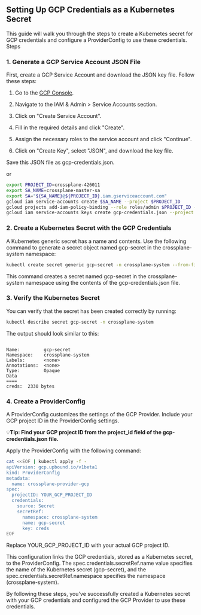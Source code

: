 ## Setting Up GCP Credentials as a Kubernetes Secret

This guide will walk you through the steps to create a Kubernetes secret for GCP credentials and configure a ProviderConfig to use these credentials.
Steps

### 1. Generate a GCP Service Account JSON File

First, create a GCP Service Account and download the JSON key file. Follow these steps:

1. Go to the [GCP Console](https://console.cloud.google.com/).

2. Navigate to the IAM & Admin > Service Accounts section.

3. Click on "Create Service Account".
    
4. Fill in the required details and click "Create".

5. Assign the necessary roles to the service account and click "Continue".

6. Click on "Create Key", select "JSON", and download the key file.

Save this JSON file as gcp-credentials.json.

or

```bash
export PROJECT_ID=crossplane-426011
export SA_NAME=crossplane-master-sa
export SA="${SA_NAME}@${PROJECT_ID}.iam.gserviceaccount.com"
gcloud iam service-accounts create $SA_NAME --project $PROJECT_ID
gcloud projects add-iam-policy-binding --role roles/admin $PROJECT_ID --member serviceAccount:$SA
gcloud iam service-accounts keys create gcp-credentials.json --project $PROJECT_ID --iam-account $SA
```

### 2. Create a Kubernetes Secret with the GCP Credentials

A Kubernetes generic secret has a name and contents. Use the following command to generate a secret object named gcp-secret in the crossplane-system namespace:

```bash
kubectl create secret generic gcp-secret -n crossplane-system --from-file=creds=./gcp-credentials.json
```

This command creates a secret named gcp-secret in the crossplane-system namespace using the contents of the gcp-credentials.json file.

### 3. Verify the Kubernetes Secret

You can verify that the secret has been created correctly by running:

```bash
kubectl describe secret gcp-secret -n crossplane-system
```
The output should look similar to this:

```plaintext

Name:         gcp-secret
Namespace:    crossplane-system
Labels:       <none>
Annotations:  <none>
Type:         Opaque
Data
====
creds:  2330 bytes
```


### 4. Create a ProviderConfig

A ProviderConfig customizes the settings of the GCP Provider. Include your GCP project ID in the ProviderConfig settings.

:bulb:**Tip: Find your GCP project ID from the project_id field of the gcp-credentials.json file.**


Apply the ProviderConfig with the following command:

```bash
cat <<EOF | kubectl apply -f -
apiVersion: gcp.upbound.io/v1beta1
kind: ProviderConfig
metadata:
  name: crossplane-provider-gcp
spec:
  projectID: YOUR_GCP_PROJECT_ID
  credentials:
    source: Secret
    secretRef:
      namespace: crossplane-system
      name: gcp-secret
      key: creds
EOF
```

Replace YOUR_GCP_PROJECT_ID with your actual GCP project ID.

This configuration links the GCP credentials, stored as a Kubernetes secret, to the ProviderConfig. The spec.credentials.secretRef.name value specifies the name of the Kubernetes secret (gcp-secret), and the spec.credentials.secretRef.namespace specifies the namespace (crossplane-system).

By following these steps, you've successfully created a Kubernetes secret with your GCP credentials and configured the GCP Provider to use these credentials.